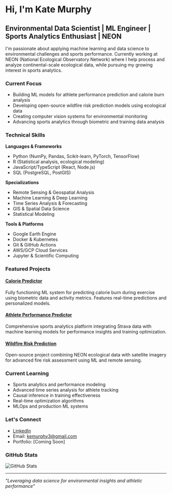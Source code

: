 # Hi, I'm Kate Murphy

## Environmental Data Scientist | ML Engineer | Sports Analytics Enthusiast | NEON

I'm passionate about applying machine learning and data science to environmental challenges and sports performance. Currently working at NEON (National Ecological Observatory Network) where I help process and analyze continental-scale ecological data, while pursuing my growing interest in sports analytics.

### Current Focus

- Building ML models for athlete performance prediction and calorie burn analysis
- Developing open-source wildfire risk prediction models using ecological data
- Creating computer vision systems for environmental monitoring
- Advancing sports analytics through biometric and training data analysis

### Technical Skills

**Languages & Frameworks**
- Python (NumPy, Pandas, Scikit-learn, PyTorch, TensorFlow)
- R (Statistical analysis, ecological modeling)
- JavaScript/TypeScript (React, Node.js)
- SQL (PostgreSQL, PostGIS)

**Specializations**
- Remote Sensing & Geospatial Analysis
- Machine Learning & Deep Learning
- Time Series Analysis & Forecasting
- GIS & Spatial Data Science
- Statistical Modeling

**Tools & Platforms**
- Google Earth Engine
- Docker & Kubernetes
- Git & GitHub Actions
- AWS/GCP Cloud Services
- Jupyter & Scientific Computing

### Featured Projects

#### [Calorie Predictor](https://github.com/kemurphy3/calorie_predictor)
Fully functioning ML system for predicting calorie burn during exercise using biometric data and activity metrics. Features real-time predictions and personalized models.

#### [Athlete Performance Predictor](https://github.com/kemurphy3/athlete-performance-predictor)
Comprehensive sports analytics platform integrating Strava data with machine learning models for performance insights and training optimization.

#### [Wildfire Risk Prediction](https://github.com/kemurphy3/wildfire-risk-prediction)
Open-source project combining NEON ecological data with satellite imagery for advanced fire risk assessment using ML and remote sensing.

### Current Learning

- Sports analytics and performance modeling
- Advanced time series analysis for athlete tracking
- Causal inference in training effectiveness
- Real-time optimization algorithms
- MLOps and production ML systems

### Let's Connect

- [LinkedIn](https://www.linkedin.com/in/kate-murphy-356b9648/)
- Email: kemurphy3@gmail.com
- Portfolio: [Coming Soon]

### GitHub Stats

![GitHub Stats](https://github-readme-stats.vercel.app/api?username=kemurphy3&show_icons=true&theme=default)

---

*"Leveraging data science for environmental insights and athletic performance"*